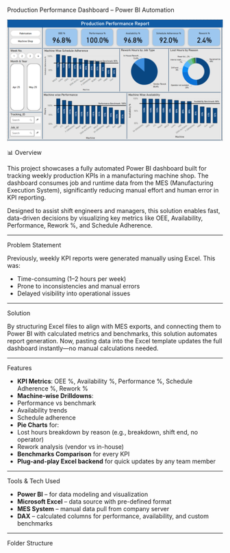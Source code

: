 Production Performance Dashboard – Power BI Automation

![Dashboard Screenshot](Dashboard.png)

📊 Overview

This project showcases a fully automated Power BI dashboard built for tracking weekly production KPIs in a manufacturing machine shop. The dashboard consumes job and runtime data from the MES (Manufacturing Execution System), significantly reducing manual effort and human error in KPI reporting.

Designed to assist shift engineers and managers, this solution enables fast, data-driven decisions by visualizing key metrics like OEE, Availability, Performance, Rework %, and Schedule Adherence.

---

Problem Statement

Previously, weekly KPI reports were generated manually using Excel. This was:

- Time-consuming (1–2 hours per week)
- Prone to inconsistencies and manual errors
- Delayed visibility into operational issues

---

Solution

By structuring Excel files to align with MES exports, and connecting them to Power BI with calculated metrics and benchmarks, this solution automates report generation. Now, pasting data into the Excel template updates the full dashboard instantly—no manual calculations needed.

---

Features

-  **KPI Metrics**: OEE %, Availability %, Performance %, Schedule Adherence %, Rework %
-  **Machine-wise Drilldowns**:
  - Performance vs benchmark
  - Availability trends
  - Schedule adherence
-  **Pie Charts** for:
  - Lost hours breakdown by reason (e.g., breakdown, shift end, no operator)
  - Rework analysis (vendor vs in-house)
-  **Benchmarks Comparison** for every KPI
-  **Plug-and-play Excel backend** for quick updates by any team member

---

Tools & Tech Used

- **Power BI** – for data modeling and visualization
- **Microsoft Excel** – data source with pre-defined format
- **MES System** – manual data pull from company server
- **DAX** – calculated columns for performance, availability, and custom benchmarks

---

Folder Structure

